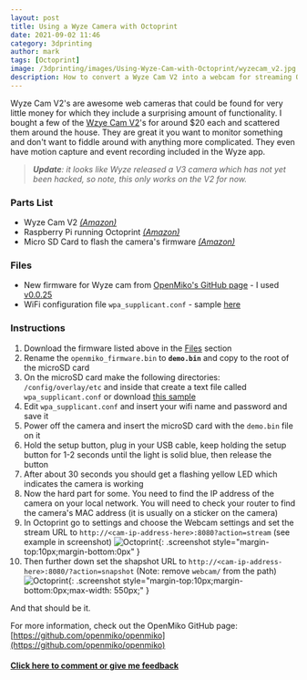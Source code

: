 ```yaml
---
layout: post
title: Using a Wyze Camera with Octoprint
date: 2021-09-02 11:46
category: 3dprinting
author: mark
tags: [Octoprint]
image: /3dprinting/images/Using-Wyze-Cam-with-Octoprint/wyzecam_v2.jpg
description: How to convert a Wyze Cam V2 into a webcam for streaming Octoprint or Klipper
---
```


Wyze Cam V2's are awesome web cameras that could be found for very little money for which they include a surprising amount of functionality. I bought a few of the [Wzye Cam V2](https://amzn.to/2WOhJBK)'s for around $20 each and scattered them around the house. They are great it you want to monitor something and don't want to fiddle around with anything more complicated. They even have motion capture and event recording included in the Wyze app.

> _**Update**: it looks like Wyze released a V3 camera which has not yet been hacked, so note, this only works on the V2 for now._

### Parts List

- Wyze Cam V2 [_(Amazon)_](https://amzn.to/2WOhJBK)
- Raspberry Pi running Octoprint [_(Amazon)_](https://amzn.to/3gToJEs)
- Micro SD Card to flash the camera's firmware [_(Amazon)_](https://amzn.to/3yLxk2k)

### Files

- New firmware for Wyze cam from [OpenMiko's GitHub page](https://github.com/openmiko/openmiko/releases) - I used <a href='https://github.com/openmiko/openmiko/releases/download/v0.0.25/openmiko_firmware.bin' download>v0.0.25 <i class='fa fa-download'></i></a>
- WiFi configuration file `wpa_supplicant.conf` - sample <a href='files/Using-Wyze-Cam-with-Octoprint/wpa_supplicant.conf' download='wpa_supplicant.conf'>here <i class='fa fa-download'></i></a>

### Instructions

1. Download the firmware listed above in the [Files](#files) section
2. Rename the `openmiko_firmware.bin` to **`demo.bin`** and copy to the root of the microSD card
3. On the microSD card make the following directories: `/config/overlay/etc` and inside that create a text file called `wpa_supplicant.conf` or download <a href='files/Using-Wyze-Cam-with-Octoprint/wpa_supplicant.conf' download='wpa_supplicant.conf'>this sample <i class='fa fa-download'></i></a>
4. Edit `wpa_supplicant.conf` and insert your wifi name and password and save it
5. Power off the camera and insert the microSD card with the `demo.bin` file on it
6. Hold the setup button, plug in your USB cable, keep holding the setup button for 1-2 seconds until the light is solid blue, then release the button
7. After about 30 seconds you should get a flashing yellow LED which indicates the camera is working
8. Now the hard part for some. You need to find the IP address of the camera on your local network. You will need to check your router to find the camera's MAC address (it is usually on a sticker on the camera)
9. In Octoprint go to settings and choose the Webcam settings and set the stream URL to `http://<cam-ip-address-here>:8080?action=stream` (see example in screenshot) ![Octoprint](images/Using-Wyze-Cam-with-Octoprint/Using-Wyze-Cam-with-Octoprint-4.png){: .screenshot style="margin-top:10px;margin-bottom:0px" }
10. Then further down set the shapshot URL to `http://<cam-ip-address-here>:8080/?action=snapshot` (Note: remove `webcam/` from the path) ![Octoprint](images/Using-Wyze-Cam-with-Octoprint/Using-Wyze-Cam-with-Octoprint-3.png){: .screenshot style="margin-top:10px;margin-bottom:0px;max-width: 550px;" }

And that should be it.

For more information, check out the OpenMiko GitHub page: [https://github.com/openmiko/openmiko](https://github.com/openmiko/openmiko)

#### [Click here to comment or give me feedback](https://www.reddit.com/r/MarksMakerSpace/comments/phlpx4/using_a_wyze_camera_with_octoprint/)
